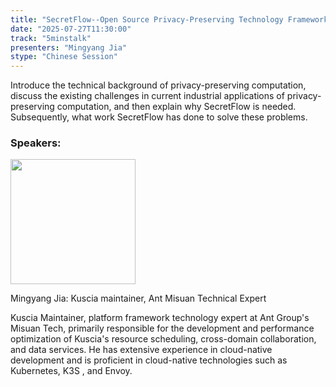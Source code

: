 ```yaml
---
title: "SecretFlow--Open Source Privacy-Preserving Technology Framework"
date: "2025-07-27T11:30:00"
track: "5minstalk"
presenters: "Mingyang Jia"
stype: "Chinese Session"
---
```


Introduce the technical background of privacy-preserving computation, discuss the existing challenges in current industrial applications of privacy-preserving computation, and then explain why SecretFlow is needed. Subsequently, what work SecretFlow has done to solve these problems.

### Speakers:


<img src="https://sessionize.com/image/d9b4-400o400o1-fH3oJtYCunAvjxi7zqT2T3.jpg" width="200" /><br/>

Mingyang Jia: Kuscia maintainer, Ant Misuan Technical Expert

Kuscia Maintainer, platform framework technology expert at Ant Group's Misuan Tech, primarily responsible for the development and performance optimization of Kuscia's resource scheduling, cross-domain collaboration, and data services. He has extensive experience in cloud-native development and is proficient in cloud-native technologies such as Kubernetes, K3S , and Envoy.

